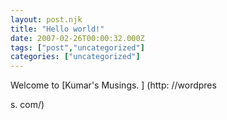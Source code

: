 ```yaml
---
layout: post.njk
title: "Hello world!"
date: 2007-02-26T00:00:32.000Z
tags: ["post","uncategorized"]
categories: ["uncategorized"]
---
```


Welcome to [Kumar's Musings. ] (http: //wordpres

s. com/)
